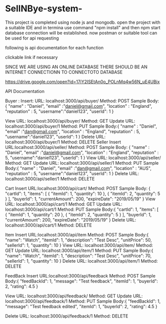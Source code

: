 # SellNBye-system-

This project is completed using node js and mongodb. 
open the project with a  suitable IDE and in termina use command "npm install" and then npm start
database connection will be established.
now postman or suitable tool can be used for api requesting

following is api documentation for each function

clickable link if necessary

SINCE WE ARE USING AN ONLINE DATABASE THERE SHOULD BE AN INTERNET CONNECTIONN TO CONNECTOTO DATABASE

https://drive.google.com/open?id=17iY2ISEtAn0o_POLnMq4w56N_uE4UBix









API Documentation

Buyer :
Insert:
URL: localhost:3000/api/buyer/
Method: POST
Sample Body: {
    "name" : "Daniel",
    "email" :"daniel@gmail.com",
    "location" : "England",
    "reputation" : 5,
    "username":"daniel123",
    "userId": 1
}

View
URL: localhost:3000/api/buyer/
Method: GET
Update
URL: localhost:3000/api/buyer/1
Method: PUT
Sample Body:{
    "name" : "Daniel",
    "email" :"dan@gmail.com",
    "location" : "England",
    "reputation" : 5,
    "username":"daniel123",
    "userId": 1
}
Delete
URL: localhost:3000/api/buyer/1
Method: DELETE
Seller
Insert
URL:localhost:3000/api/seller/
Method: POST
Sample Body: {
    "name" : "Daniel",
    "email" :"daniel@gmail.com",
    "location" : "England",
    "reputation" : 5,
    "username":"daniel123",
    "userId": 1
}
View
URL: localhost:3000/api/seller/
Method: GET
Update
URL: localhost:3000/api/seller/1
Method: PUT
Sample Body:{
    "name" : "Daniel",
    "email" :"dan@gmail.com",
    "location" : "AUS",
    "reputation" : 5,
    "username":"daniel123",
    "userId": 1
}
Delete
URL: localhost:3000/api/seller/1
Method: DELETE





Cart
Insert
URL:localhost:3000/api/cart/
Method: POST
Sample Body: {
    "cartId": 1,
    "items": [
        {
            "itemId": 1,
            "quantity": 10
        },
        {
            "itemId": 2,
            "quantity": 5
        }
    ],
    "buyerId": 1,
    "currentAmount": 200,
    "expireDate": "2019/05/19"
}
View
URL: localhost:3000/api/cart/1
Method: GET
Update
URL: localhost:3000/api/cart/1
Method: PUT
Sample Body:{
    "cartId": 1,
    "items": [
        {
            "itemId": 1,
            "quantity": 20
        },
        {
            "itemId": 2,
            "quantity": 5
        }
    ],
    "buyerId": 1,
    "currentAmount": 200,
    "expireDate": "2019/05/19"
}
Delete
URL: localhost:3000/api/cart/1
Method: DELETE


Item
Insert
URL:localhost:3000/api/item
Method: POST
Sample Body:{
    "name": "Watch",
    "itemId": 1,
    "description": "Test Desc",
    "unitPrice": 50,
    "sellerId": 1,
    "quantity": 10
}
View
URL: localhost:3000/api/item/
Method: GET
Update
URL: localhost:3000/api/item/1
Method: PUT
Sample Body:{
    "name": "Watch",
    "itemId": 1,
    "description": "Test Desc",
    "unitPrice": 70,
    "sellerId": 1,
    "quantity": 10
}
Delete
URL: localhost:3000/api/item/1
Method: DELETE

FeedBack
Insert
URL:localhost:3000/api/feedback
Method: POST
Sample Body:{
    "feedBackId": 1,
    "message": "Test feedback",
    "itemId": 1,
    "buyerId": 2,
    "rating": 4.5
}

View
URL: localhost:3000/api/feedback/
Method: GET
Update
URL: localhost:3000/api/feedback/1
Method: PUT
Sample Body:{
   "feedBackId": 1,
    "message": "Test feedback edited",
    "itemId": 1,
    "buyerId": 2,
    "rating": 4.5
}


Delete
URL: localhost:3000/api/feedback/1
Method: DELETE
